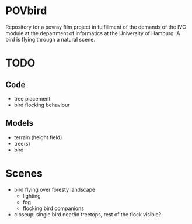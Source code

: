 # POVbird
Repository for a povray film project in fulfillment of the demands of the IVC module at the department of informatics at the University of Hamburg. A bird is flying through a natural scene.

# TODO
## Code
- tree placement
- bird flocking behaviour

## Models
- terrain (height field)
- tree(s)
- bird

# Scenes
- bird flying over foresty landscape
  - lighting
  - fog
  - flocking bird companions
- closeup: single bird near/in treetops, rest of the flock visible?
